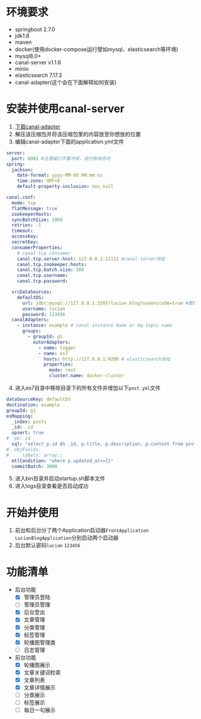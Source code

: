 # 环境要求
+ springboot 2.7.0
+ jdk1.8
+ maven
+ docker(使用docker-compose运行譬如mysql、elasticsearch等环境)
+ mysql8.0+
+ canal-server v1.1.6
+ minio
+ elasticsearch 7.17.3
+ canal-adapter(这个会在下面解释如何安装)

# 安装并使用canal-server
1. [下载canal-adapter](https://github.com/alibaba/canal/releases/download/canal-1.1.6/canal.adapter-1.1.6.tar.gz)
2. 解压该压缩包并将该压缩包里的内容放至你想放的位置
3. 编辑canal-adapter下面的application.yml文件
```yaml
server:
  port: 8081 #注意端口不要冲突，自行修改亦可
spring:
  jackson:
    date-format: yyyy-MM-dd HH:mm:ss
    time-zone: GMT+8
    default-property-inclusion: non_null

canal.conf:
  mode: tcp
  flatMessage: true
  zookeeperHosts:
  syncBatchSize: 1000
  retries: -1
  timeout:
  accessKey:
  secretKey:
  consumerProperties:
    # canal tcp consumer
    canal.tcp.server.host: 127.0.0.1:11111 #canal-server地址
    canal.tcp.zookeeper.hosts:
    canal.tcp.batch.size: 500
    canal.tcp.username:
    canal.tcp.password:

  srcDataSources:
    defaultDS:
      url: jdbc:mysql://127.0.0.1:3307/lucian_blog?useUnicode=true #数据库地址
      username: lucian
      password: 123456
  canalAdapters:
    - instance: example # canal instance Name or mq topic name
      groups:
        - groupId: g1
          outerAdapters:
            - name: logger
            - name: es7
              hosts: http://127.0.0.1:9200 # elasticsearch地址
              properties:
                mode: rest
                cluster.name: docker-cluster 
```
4. 进入es7目录中移除目录下的所有文件并增加以下`post.yml`文件
```yaml
dataSourceKey: defaultDS
destination: example
groupId: g1
esMapping:
  _index: posts
  _id: _id
  upsert: true
#  pk: id
  sql: "select p.id AS _id, p.title, p.description, p.content from posts p "
#  objFields:
#    _labels: array:;
  etlCondition: "where p.updated_at>={}"
  commitBatch: 3000
```
5. 进入bin目录并启动startup.sh脚本文件
6. 进入logs目录查看是否启动成功
# 开始并使用
1. 前台和后台分了两个Application启动器`FrontApplication` `LucianBlogApplication`分别启动两个启动器
2. 后台默认密码`lucian` `123456`
# 功能清单
+ 后台功能
  - [X] 管理员登陆
  - [ ] 管理员管理
  - [X] 后台登出
  - [X] 文章管理
  - [X] 分类管理
  - [X] 标签管理
  - [X] 轮播图管理类
  - [ ] 日志管理
+ 前台功能
  - [X] 轮播图展示
  - [X] 文章关键词检索
  - [X] 文章列表
  - [X] 文章详情展示
  - [ ] 分类展示
  - [ ] 标签展示
  - [ ] 每日一句展示